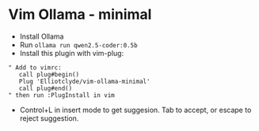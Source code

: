 # Vim Ollama - minimal 

- Install Ollama 
- Run `ollama run qwen2.5-coder:0.5b`
- Install this plugin with vim-plug: 

```
" Add to vimrc: 
   call plug#begin()
   Plug 'Elliotclyde/vim-ollama-minimal'
   call plug#end()
" then run :PlugInstall in vim
```
- Control+L in insert mode to get suggesion. Tab to accept, or escape to reject suggestion.


